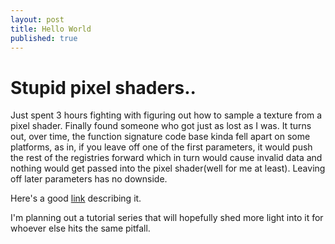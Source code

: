 ```yaml
---
layout: post
title: Hello World
published: true
---
```




Stupid pixel shaders..
=====
Just spent 3 hours fighting with figuring out how to sample a texture from a pixel shader. Finally found someone who got just as lost as I was. It turns out, over time, the function signature code base kinda fell apart on some platforms, as in, if you leave off one of the first parameters, it would push the rest of the registries forward which in turn would cause invalid data and nothing would get passed into the pixel shader(well for me at least). Leaving off later parameters has no downside.

Here's a good [link](http://www.software7.com/blog/pitfalls-when-developing-hlsl-shader/) describing it. 

I'm planning out a tutorial series that will hopefully shed more light into it for whoever else hits the same pitfall.
